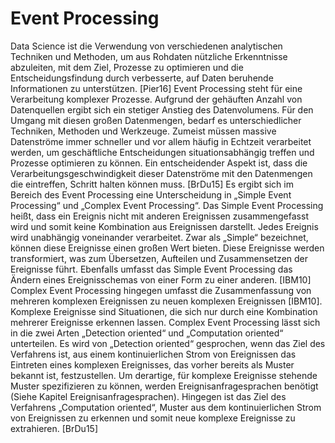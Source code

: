 # Event Processing
Data Science ist die Verwendung von verschiedenen analytischen Techniken und Methoden, um aus Rohdaten nützliche Erkenntnisse abzuleiten, mit dem Ziel, Prozesse zu optimieren und die Entscheidungsfindung durch verbesserte, auf Daten beruhende Informationen zu unterstützen. [Pier16]
Event Processing steht für eine Verarbeitung komplexer Prozesse. 
Aufgrund der gehäuften Anzahl von Datenquellen ergibt sich ein stetiger Anstieg des Datenvolumens. 
Für den Umgang mit diesen großen Datenmengen, bedarf es unterschiedlicher Techniken, Methoden und Werkzeuge. Zumeist müssen massive Datenströme immer schneller und vor allem häufig in Echtzeit verarbeitet werden, um geschäftliche Entscheidungen situationsabhängig treffen und Prozesse optimieren zu können. Ein entscheidender Aspekt ist, dass die Verarbeitungsgeschwindigkeit dieser Datenströme mit den Datenmengen die eintreffen, Schritt halten können muss.  [BrDu15]
Es ergibt sich im Bereich des Event Processing eine Unterscheidung in „Simple Event Processing“ und „Complex Event Processing“.
Das Simple Event Processing heißt, dass ein Ereignis nicht mit anderen Ereignissen zusammengefasst wird und somit keine Kombination aus Ereignissen darstellt. Jedes Ereignis wird unabhängig voneinander verarbeitet. Zwar als „Simple“ bezeichnet, können diese Ereignisse einen großen Wert bieten. Diese Ereignisse werden transformiert, was zum Übersetzen, Aufteilen und Zusammensetzen der Ereignisse führt. Ebenfalls umfasst das Simple Event Processing das Ändern eines Ereignisschemas von einer Form zu einer anderen. [IBM10]
Complex Event Processing hingegen umfasst die Zusammenfassung von mehreren komplexen Ereignissen zu neuen komplexen Ereignissen [IBM10]. 
Komplexe Ereignisse sind Situationen, die sich nur durch eine Kombination mehrerer Ereignisse erkennen lassen.
Complex Event Processing lässt sich in die zwei Arten „Detection oriented“ und „Computation oriented“ unterteilen. Es wird von „Detection oriented“ gesprochen, wenn das Ziel des Verfahrens ist, aus einem kontinuierlichen Strom von Ereignissen das Eintreten eines komplexen Ereignisses, das vorher bereits als Muster bekannt ist, festzustellen. Um derartige, für komplexe Ereignisse stehende Muster spezifizieren zu können, werden Ereignisanfragesprachen benötigt (Siehe Kapitel Ereignisanfragesprachen). Hingegen ist das Ziel des Verfahrens „Computation oriented“, Muster aus dem kontinuierlichen Strom von Ereignissen zu erkennen und somit neue komplexe Ereignisse zu extrahieren. [BrDu15]
